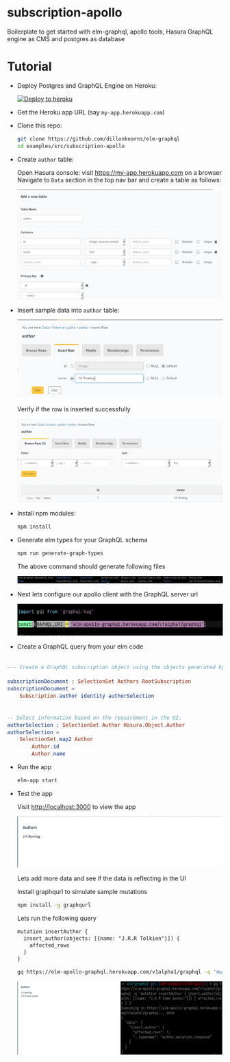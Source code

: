 # subscription-apollo

Boilerplate to get started with elm-graphql, apollo tools, Hasura GraphQL engine as CMS and postgres as database

# Tutorial

- Deploy Postgres and GraphQL Engine on Heroku:

  [![Deploy to
  heroku](https://www.herokucdn.com/deploy/button.svg)](https://heroku.com/deploy?template=https://github.com/hasura/graphql-engine-heroku)

- Get the Heroku app URL (say `my-app.herokuapp.com`)

- Clone this repo:
  ```bash
  git clone https://github.com/dillonkearns/elm-graphql
  cd examples/src/subscription-apollo
  ```

- Create `author` table:
  
  Open Hasura console: visit https://my-app.herokuapp.com on a browser  
  Navigate to `Data` section in the top nav bar and create a table as follows:

  ![Create author table](./assets/add_table.jpg)

- Insert sample data into `author` table:

  ![Insert data into author table](./assets/insert_data.jpg)

  Verify if the row is inserted successfully

  ![Insert data into author table](./assets/browse_rows.jpg)

- Install npm modules:
  ```bash
  npm install
  ```

- Generate elm types for your GraphQL schema

  ```bash
  npm run generate-graph-types
  ```

  The above command should generate following files

  ![Insert data into author table](./assets/GeneratedElmTypes.jpg)

- Next lets configure our apollo client with the GraphQL server url

  ![Configure GraphQL URL](./assets/GraphQLUrl.jpg)

- Create a GraphQL query from your elm code

```elm

--- Create a GraphQL subscription object using the objects generated by `graphql-elm`

subscriptionDocument : SelectionSet Authors RootSubscription
subscriptionDocument =
    Subscription.author identity authorSelection


-- Select information based on the requirement in the UI.
authorSelection : SelectionSet Author Hasura.Object.Author
authorSelection =
    SelectionSet.map2 Author
        Author.id
        Author.name
```

- Run the app

  ```bash
  elm-app start
  ```
- Test the app

  Visit [http://localhost:3000](http://localhost:3000) to view the app

  ![Demo app](./assets/View1.jpg)
  
  Lets add more data and see if the data is reflecting in the UI

  Install graphqurl to simulate sample mutations

  ```bash
  npm install -g graphqurl
  ```

  Lets run the following query

  ```
  mutation insertAuthor {
    insert_author(objects: [{name: "J.R.R Tolkien"}]) {
      affected_rows
    }
  }
  ```

  ```bash
  gq https://elm-apollo-graphql.herokuapp.com/v1alpha1/graphql -q 'mutation insertAuthor { insert_author(objects: [{name: "J.R.R Some author"}]) { affected_rows } }'
  ```

  ![After insert](./assets/AfterMutation.jpg)
